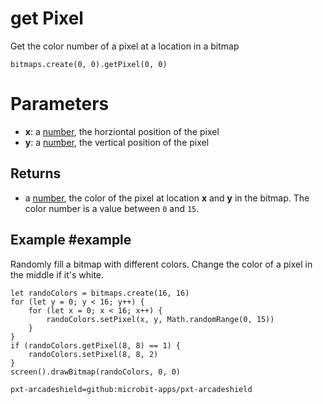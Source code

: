 # get Pixel

Get the color number of a pixel at a location in a bitmap

```sig
bitmaps.create(0, 0).getPixel(0, 0)
```

# Parameters

* **x**: a [number](/types/number), the horziontal position of the pixel
* **y**: a [number](/types/number), the vertical position of the pixel

## Returns

* a [number](/types/number), the color of the pixel at location **x** and **y** in the bitmap. The color number is a value between `0` and `15`.

## Example #example

Randomly fill a bitmap with different colors. Change the color of a pixel in the middle if it's white.

```blocks
let randoColors = bitmaps.create(16, 16)
for (let y = 0; y < 16; y++) {
    for (let x = 0; x < 16; x++) {
        randoColors.setPixel(x, y, Math.randomRange(0, 15))
    }
}
if (randoColors.getPixel(8, 8) == 1) {
    randoColors.setPixel(8, 8, 2)
}
screen().drawBitmap(randoColors, 0, 0)    
```


```package
pxt-arcadeshield=github:microbit-apps/pxt-arcadeshield
```
